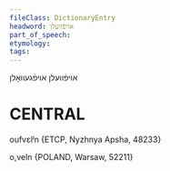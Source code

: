 ```yaml
---
fileClass: DictionaryEntry
headword: אויפֿוועלן
part_of_speech: 
etymology: 
tags: 
---
```

אויפֿוועלן
אויפֿגעוואָלן

CENTRAL
========

oufvɛlʲn {ETCP, Nyzhnya Apsha, 48233}

o,veln {POLAND, Warsaw, 52211}